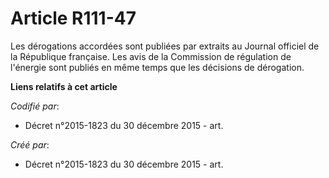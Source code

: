 # Article R111-47

Les dérogations accordées sont publiées par extraits au Journal officiel de la République française. Les avis de la
Commission de régulation de l'énergie sont publiés en même temps que les décisions de dérogation.

**Liens relatifs à cet article**

_Codifié par_:

  - Décret n°2015-1823 du 30 décembre 2015 - art.

_Créé par_:

  - Décret n°2015-1823 du 30 décembre 2015 - art.
